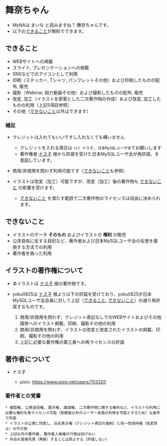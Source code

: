 # 舞奈ちゃん

* MyNAは まいな と読みますね？ 舞奈ちゃんです。
* 以下の[できること](#できること)が無料でできます。


## できること

* WEBサイトへの掲載
* スライド, プレゼンテーションへの掲載
* SNSなどでのアイコンとして利用
* 印刷（ステッカー, Tシャツ, パンフレットその他）および印刷したものの配布, 販売
* 撮影（Webinar, 紹介動画その他）および撮影したものの配布, 販売
* 改変, 加工（イラストを原案とした二次著作物の作成）および改変, 加工したものの利用（上記5項目参照）
* その他（[できないこと](#できないこと)以外はできます）


### 補足

* クレジットは入れてもいいですし入れなくても構いません

  * クレジットを入れる場合は `(c) ナス子, 日本MySQLユーザ会`でお願いします
  * 著作権者 [ナス子](https://www.pixiv.net/users/703320) 様から許諾を受けた日本MySQLユーザ会が再許諾、を意図しています。

* 商用/非商用を問わず利用可能です（[できないこと](#できないこと)も参照）
* イラストは改変（加工）可能ですが、改変（加工）後の著作物も [できないこと](#できないこと) の影響を受けます。

  * [できないこと](#できないこと) を満たす範囲で二次著作物のライセンスは自由に決められます。


## できないこと

* イラストのデータ **そのもの** およびイラストの **権利** の販売
* 公序良俗に反する目的など、著作者および日本MySQLユーザ会の名誉を棄損する方法での利用
* 著作者を偽った利用


## イラストの著作権について

* 本イラストは [ナス子](https://www.pixiv.net/users/703320) 様の著作物です。
* yoku0825は [ナス子](https://www.pixiv.net/users/703320) 様より以下の許諾を受けており、yoku0825が日本MySQLユーザ会会員に対して上記（[できること](#できること), [できないこと](#できないこと)）の通り再許諾するものです。

  1. 商用/非商用を問わず、クレジット表記なしでのWEBサイトおよびその他媒体へのイラスト掲載、印刷、撮影その他の利用
  1. 商用/非商用を問わず、イラストの改変と改変されたイラストの掲載、印刷、撮影その他の利用
  1. 上記に必要な著作権の第三者への再ライセンスの許諾


## 著作者について

* ナス子

  * pixiv: https://www.pixiv.net/users/703320


### 著作者との覚書

```
* 複製権, 公衆送信権, 展示権, 譲渡権, 二次著作物に関する権利など、イラストの利用に必要な権利を再ライセンス可能（依頼者以外のユーザー会員の利用を可能とするため）な条件で許諾
* イラストの公表に同意し、氏名表示権（クレジット表記の強制）と同一性保持権（改変禁止）の不行使
* 上記以外の著作権, 著作者人格権の行使は妨げない
* 作品を直接売買（再販）することは禁止する（許諾しない）
```
